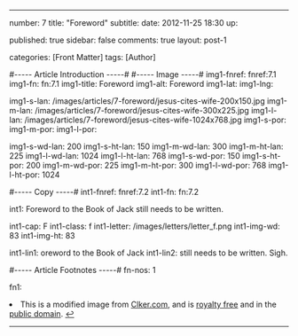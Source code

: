 ---

number: 7
title: "Foreword"
subtitle: 
date: 2012-11-25 18:30
up:

published: true
sidebar: false
comments: true
layout: post-1

categories: [Front Matter]
tags: [Author]


#----- Article Introduction -----#
#----- Image -----#
img1-fnref: fnref:7.1
img1-fn: fn:7.1
img1-title: Foreword
img1-alt: Foreword
img1-lat: 
img1-lng: 

img1-s-lan: /images/articles/7-foreword/jesus-cites-wife-200x150.jpg
img1-m-lan: /images/articles/7-foreword/jesus-cites-wife-300x225.jpg
img1-l-lan: /images/articles/7-foreword/jesus-cites-wife-1024x768.jpg
img1-s-por:
img1-m-por:	
img1-l-por:

img1-s-wd-lan: 200
img1-s-ht-lan: 150
img1-m-wd-lan: 300
img1-m-ht-lan: 225
img1-l-wd-lan: 1024
img1-l-ht-lan: 768
img1-s-wd-por: 150
img1-s-ht-por: 200
img1-m-wd-por: 225
img1-m-ht-por: 300
img1-l-wd-por: 768
img1-l-ht-por: 1024


#----- Copy -----#
int1-fnref: fnref:7.2
int1-fn: fn:7.2

int1: Foreword to the Book of Jack still needs to be written.

int1-cap: F
int1-class: f
int1-letter: /images/letters/letter_f.png
int1-img-wd: 83
int1-img-ht: 83

int1-lin1: oreword to the Book of Jack
int1-lin2: still needs to be written. Sigh.


#----- Article Footnotes -----#
fn-nos: 1

fn1: <li id="fn:7.1">This is a modified image from <a href="http://www.clker.com/clipart-windows-media-player-skip-forward-button.html" title="Clker.com">Clker.com</a>, and is <a href="http://www.clker.com/disclaimer.html">royalty free</a> and in the <a href="http://en.wikipedia.org/wiki/Public_domain">public domain</a>. <a href="#fnref:7.1">&#8617;</a></li>


---